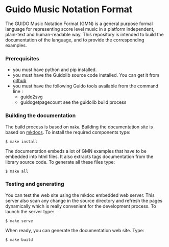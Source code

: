 
# Guido Music Notation Format

The GUIDO Music Notation Format (GMN) is a general purpose formal language for representing score level music in a platform independent, plain-text and human-readable way. This repository is intended to build the documentation of the language, and to provide the corresponding examples. 

### Prerequisites
- you must have python and pip installed.
- you must have the Guidolib source code installed. You can get it from [github](https://github.com/grame-cncm/guidolib)
- you must have the following Guido tools available from the command line :
	- guido2svg
	- guidogetpagecount
  see the guidolib build process


### Building the documentation

The build process is based on `make`. Building the documentation site is based on [mkdocs](https://www.mkdocs.org/).
To install the required components type:
~~~~~~~~~~~~~~~~
$ make install
~~~~~~~~~~~~~~~~

The documentation embeds a lot of GMN examples that have to be embedded into html files. 
It also extracts tags documentation from the library source code.
To generate all these files type:
~~~~~~~~~~~~~~~~
$ make all
~~~~~~~~~~~~~~~~


### Testing and generating

You can test the web site using the mkdoc embedded web server. This server also scan any change in the source directory and refresh the pages dynamically which is really convenient for the development process. To launch the server type:
~~~~~~~~~~~~~~~~
$ make serve
~~~~~~~~~~~~~~~~

When ready, you can generate the documentation web site. Type:
~~~~~~~~~~~~~~~~
$ make build
~~~~~~~~~~~~~~~~

